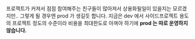 프로젝트가 커져서 점점 참여해주는 친구들이 많아져서 상용화될일이 있을지는 모르겠지만.. 그렇게 될 경우엔 prod 가 생길듯 합니다.
지금은 dev 에서 사이드프로젝트 용도의 프로젝트 정도의 수준이라 비용을 최대한도로 아껴야 하기에 **prod 는 따로 운영하지 않습니다.**